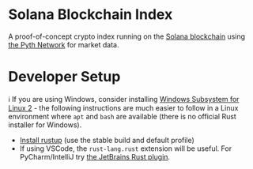 # Solana Blockchain Index
A proof-of-concept crypto index running on the [Solana blockchain](https://solana.com/) using [the Pyth Network](https://pyth.network/) for market data.

# Developer Setup
ℹ️ If you are using Windows, consider installing [Windows Subsystem for Linux 2](https://docs.microsoft.com/en-us/windows/wsl/install#install-wsl-command) - the following instructions are much easier to follow in a Linux environment where `apt` and `bash` are available (there is no official Rust installer for Windows).

- [Install rustup](https://www.rust-lang.org/tools/install) (use the stable build and default profile)
- If using VSCode, the `rust-lang.rust` extension will be useful. For PyCharm/IntelliJ try [the JetBrains Rust plugin](https://www.jetbrains.com/rust/).
